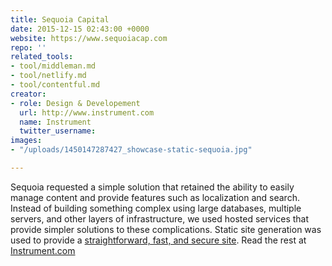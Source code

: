 ```yaml
---
title: Sequoia Capital
date: 2015-12-15 02:43:00 +0000
website: https://www.sequoiacap.com
repo: ''
related_tools:
- tool/middleman.md
- tool/netlify.md
- tool/contentful.md
creator:
- role: Design & Developement
  url: http://www.instrument.com
  name: Instrument
  twitter_username: 
images:
- "/uploads/1450147287427_showcase-static-sequoia.jpg"

---
```

Sequoia requested a simple solution that retained the ability to easily manage content and provide features such as localization and search. Instead of building something complex using large databases, multiple servers, and other layers of infrastructure, we used hosted services that provide simpler solutions to these complications. Static site generation was used to provide a [straightforward, fast, and secure site](http://www.smashingmagazine.com/2015/11/modern-static-website-generators-next-big-thing/). Read the rest at [Instrument.com](http://www.instrument.com/latest/when-simple-is-the-only-option)
